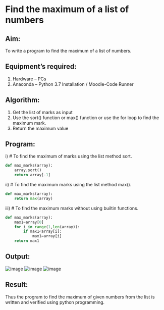 # Find the maximum of a list of numbers
## Aim:
To write a program to find the maximum of a list of numbers.
## Equipment’s required:
1.	Hardware – PCs
2.	Anaconda – Python 3.7 Installation / Moodle-Code Runner
## Algorithm:
1.	Get the list of marks as input
2.	Use the sort() function or max() function or use the for loop to find the maximum mark.
3.	Return the maximum value
## Program:

i)	# To find the maximum of marks using the list method sort.
```Python
def max_marks(array):
    array.sort()
    return array[-1]
```

ii)	# To find the maximum marks using the list method max().
```Python
def max_marks(array):
    return max(array)

```

iii) # To find the maximum marks without using builtin functions.
```Python
def max_marks(array):
    max1=array[0]
    for i in range(1,len(array)):
        if max1<array[i]:
            max1=array[i]
    return max1

```


## Output:

![image](https://github.com/bala23005271/FindMaximum/assets/155039753/dc18f5c9-ed3b-4f11-a7a8-1dd8e79c865b)
![image](https://github.com/bala23005271/FindMaximum/assets/155039753/5608ef48-f335-41a4-92f0-377a427ea53f)
![image](https://github.com/bala23005271/FindMaximum/assets/155039753/2591070f-af1c-4b1e-b71b-ebe36f2bd73c)

## Result:
Thus the program to find the maximum of given numbers from the list is written and verified using python programming.
